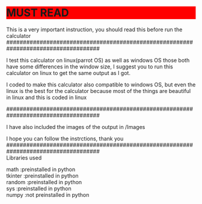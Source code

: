 <h1 style="background-color: red;">MUST READ</h1>
This is a very important instruction, you should read this before run the calculator
####################################################################################


I test this calculator on linux(parrot OS) as well as windows OS those both have
some differences in the window size, I suggest you to run this calculator on
linux to get the same output as I got.

I coded to make this calculator also compatible to windows OS, but even the linux
is the best for the calculator because most of the things are beautiful in linux 
and this is coded in linux

####################################################################################

I have also included the images of the output in /Images

I hope you can follow the instrctions, thank you
####################################################################################
<br>Libraries used

math    :preinstalled in python<br>
tkinter :preinstalled in python<br>
random  :preinstalled in python<br>
sys     :preinstalled in python<br>
numpy   :not preinstalled in python
